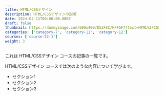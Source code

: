 ```yaml
---
title: HTML/CSSデザイン
description: HTML/CSSデザインの説明
date: 2024-02-11T00:00:00.000Z
draft: false
thumbnail: https://dummyimage.com/600x400/D53F8C/FFF5F7?text=HTML%2FCSS%E3%83%87%E3%82%B6%E3%82%A4%E3%83%B3
categories: ['category-7', 'category-11', 'category-12']
courses: ['course-22-1']
weight: 3
---
```


これは HTML/CSSデザイン コースの記事の一覧です。

  HTML/CSSデザイン コースでは次のような内容について学びます。

  - セクション1
  - セクション2
  - セクション3